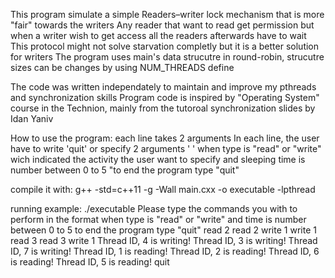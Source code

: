 This program simulate a simple Readers–writer lock mechanism that is more "fair" towards the writers
Any reader that want to read get permission but when a writer wish to get access all the readers afterwards have to wait
This protocol might not solve starvation completly but it is a better solution for writers
The program uses main's data strucutre in round-robin, strucutre sizes can be changes by using NUM_THREADS define

The code was written independately to maintain and improve my pthreads and synchronization skills
Program code is inspired by "Operating System" course in the Technion, mainly from the tutoroal synchronization slides by Idan Yaniv

How to use the program:
each line takes 2 arguments
In each line, the user have to write 'quit' or specify 2 arguments '<type> <sleep time>'
when type is "read" or "write" wich indicated the activity the user want to specify
and sleeping time is number between 0 to 5
"to end the program type \"quit\"

compile it with:
g++ -std=c++11 -g -Wall main.cxx -o executable -lpthread

running example:
./executable
Please type the commands you with to perform in the format <type> <sleep time>
when type is "read" or "write"
and time is number between 0 to 5
to end the program type "quit"
read 2
read 2
write 1
write 1
read 3
read 3
write 1
Thread ID, 4 is writing!
Thread ID, 3 is writing!
Thread ID, 7 is writing!
Thread ID, 1 is reading!
Thread ID, 2 is reading!
Thread ID, 6 is reading!
Thread ID, 5 is reading!
quit